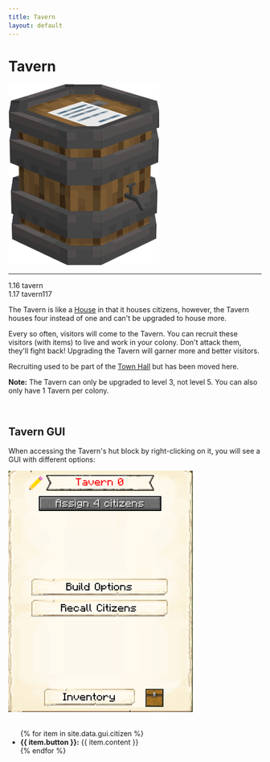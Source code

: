 ```yaml
---
title: Tavern
layout: default
---
```

# Tavern

<div class="infobox box text-center">
    <img src="../../assets/images/buildings/tavern.png" alt="Tavern" />
    <hr />
    1.16
    <recipe>tavern</recipe>
    <br>
    1.17
    <recipe>tavern117</recipe>
</div>

The Tavern is like a [House](../../source/buildings/house) in that it houses citizens, however, the Tavern houses four instead of one and can't be upgraded to house more.

Every so often, visitors will come to the Tavern. You can recruit these visitors (with items) to live and work in your colony. Don't attack them, they'll fight back!
Upgrading the Tavern will garner more and better visitors.

Recruiting used to be part of the [Town Hall](../../source/buildings/townhall) but has been moved here.

<strong>Note:</strong> The Tavern can only be upgraded to level 3, not level 5. You can also only have 1 Tavern per colony.

<br>

## Tavern GUI

When accessing the Tavern's hut block by right-clicking on it, you will see a GUI with different options:

<div class="row">
  <div class="col-sm-12 col-md">
    <img src="../../assets/images/gui/taverngui.png" class="img-fluid mx-auto" alt="Tavern Hut GUI">
  </div>
  <div class="col-sm-12 col-md">
    <br>
    <ul>
      {% for item in site.data.gui.citizen %}
        <li><strong>{{ item.button }}:</strong> {{ item.content }}</li>
      {% endfor %}
    </ul>
  </div>
</div>  
  
